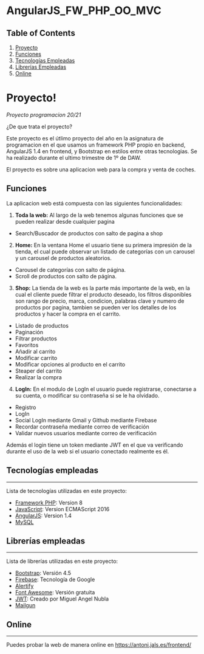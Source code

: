 # AngularJS_FW_PHP_OO_MVC
## Table of Contents
1. [Proyecto](#Proyecto)
2. [Funciones](#Funciones)
3. [Tecnologías Empleadas](#Tecnologías-empleadas)
4. [Librerías Empleadas](#Librerías-empleadas)
5. [Online](#Online)

# Proyecto!

_Proyecto programacion 20/21_ 

¿De que trata el proyecto? 

Este proyecto es el útlimo proyecto del año en la asignatura de programacion en el que usamos un framework PHP propio en backend, AngularJS 1.4 en frontend, y Bootstrap en estilos entre otras tecnologias. Se ha realizado durante el ultimo trimestre de 1º de DAW.

El proyecto es sobre una aplicacion web para la compra y venta de coches. 

## Funciones

La aplicacion web está compuesta con las siguientes funcionalidades:


1. __Toda la web:__ 
Al largo de la web tenemos algunas funciones que se pueden realizar desde cualquier pagina
  * Search/Buscador de productos con salto de pagina a shop

2. __Home:__ 
En la ventana Home el usuario tiene su primera impresión de la tienda, el cual puede observar un listado de categorías con un carousel y un carousel de productos aleatorios.
  * Carousel de categorías con salto de página.
  * Scroll de productos con salto de página.

3. __Shop:__ 
La tienda de la web es la parte más importante de la web, en la cual el cliente puede filtrar el producto deseado, los filtros disponibles son rango de precio, marca, condicion, palabras clave y numero de productos por pagina, tambien se pueden ver los detalles de los productos y hacer la compra en el carrito.

  * Listado de productos
  * Paginación
  * Filtrar productos
  * Favoritos
  * Añadir al carrito
  * Modificar carrito
  * Modificar opciones al producto en el carrito
  * Steaper del carrito
  * Realizar la compra



4. __LogIn:__ 
En el modulo de LogIn el usuario puede registrarse, conectarse a su cuenta, o modificar su contraseña si se le ha olvidado.

  * Registro
  * LogIn
  * Social LogIn mediante Gmail y Github mediante Firebase
  * Recordar contraseña mediante correo de verificación
  * Validar nuevos usuarios mediante correo de verificación

Además el login tiene un token mediante JWT en el que va verificando durante el uso de la web si el usuario conectado realmente es él.


## Tecnologías empleadas
***
Lista de tecnologías utilizadas en este proyecto:
* [Framework PHP](https://www.php.net/manual/es/intro-whatis.php): Version 8
* [JavaScript](https://developer.mozilla.org/es/docs/Web/JavaScript): Version ECMAScript 2016
* [AngularJS](https://angularjs.org): Version 1.4
* [MySQL](https://www.mysql.com/)


## Librerías empleadas
***
Lista de librerías utilizadas en este proyecto:
* [Bootstrap](https://angularjs.org): Versión 4.5
* [Firebase](https://firebase.google.com/): Tecnología de Google
* [Alertify](https://alertifyjs.com/)
* [Font Awesome](https://fontawesome.com/): Versión gratuita
* [JWT](https://github.com/miguelangel-nubla/JWT-PHP/blob/master/JWT.php): Creado por Miguel Angel Nubla
* [Mailgun](https://www.mailgun.com)

## Online
***
Puedes probar la web de manera online en https://antoni.jals.es/frontend/


